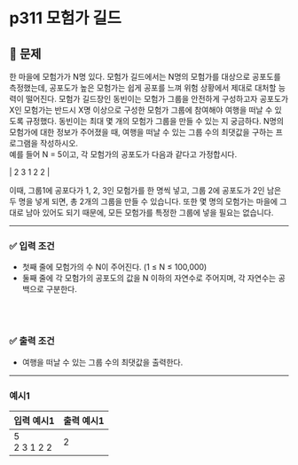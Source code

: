 # p311 모험가 길드
## 🔔 문제
한 마을에 모험가가 N명 있다. 모험가 길드에서는 N명의 모험가를 대상으로 공포도를 측정했는데, 공포도가 높은 모험가는 쉽게 공포를 느껴 위험 상황에서 제대로 대처할 능력이 떨어진다.
모험가 길드장인 동빈이는 모험가 그룹을 안전하게 구성하고자 공포도가 X인 모험가는 반드시 X명 이상으로 구성한 모험가 그룹에 참여해야 여행을 떠날 수 있도록 규정했다.
동빈이는 최대 몇 개의 모험가 그룹을 만들 수 있는 지 궁금하다. N명의 모험가에 대한 정보가 주어졌을 때, 여행을 떠날 수 있는 그룹 수의 최댓값을 구하는 프로그램을 작성하시오.
<br>
예를 들어 N = 5이고, 각 모험가의 공포도가 다음과 같다고 가정합시다.

| 2 3 1 2 2 |

이때, 그룹1에 공포다가 1, 2, 3인 모험가를 한 명씩 넣고, 그룹 2에 공포도가 2인 남은 두 명을 넣게 되면, 총 2개의 그룹을 만들 수 있습니다. 또한 몇 명의 모험가는 마을에 그대로 남아 있어도 되기 때문에, 모든 모험가를 특정한 그룹에 넣을 필요는 없습니다.
<hr>

### ✅ 입력 조건
- 첫째 줄에 모험가의 수 N이 주어진다. (1 ≤ N ≤ 100,000)
- 둘째 줄에 각 모험가의 공포도의 값을 N 이하의 자연수로 주어지며, 각 자연수는 공백으로 구분한다.
<br>
<br>

### ✅ 출력 조건
- 여행을 떠날 수 있는 그룹 수의 최댓값을 출력한다.
<hr>

### 예시1
|입력 예시1|출력 예시1|
|:---|:---|
| 5 <br> 2 3 1 2 2 | 2 |

